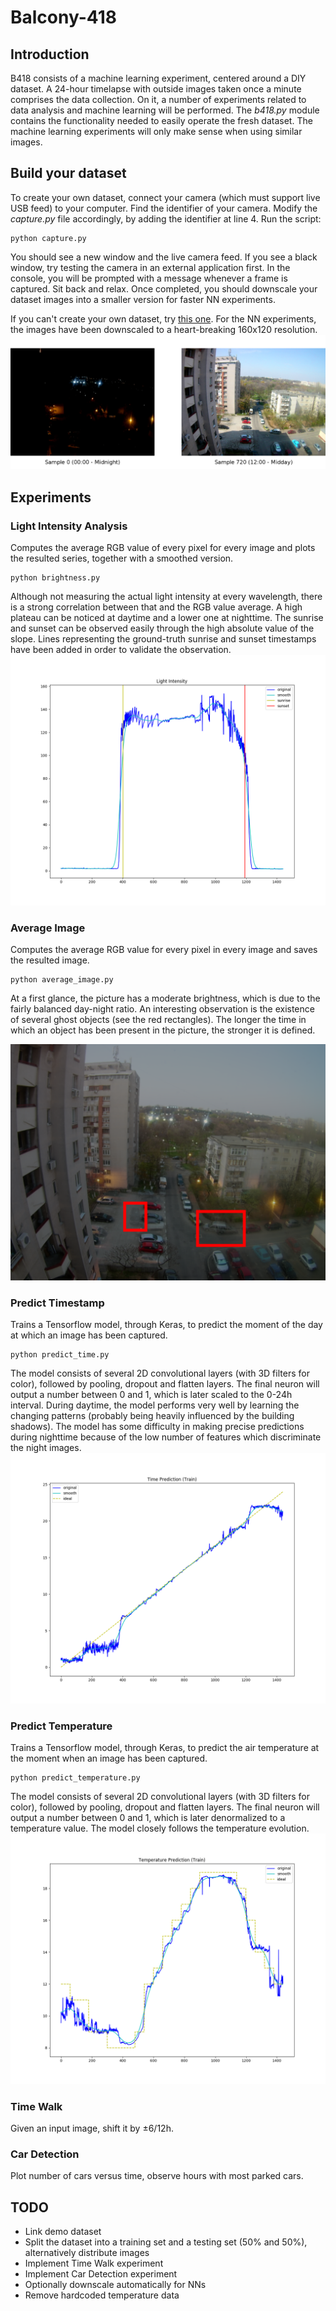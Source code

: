 # Balcony-418
## Introduction
B418 consists of a machine learning experiment, centered around a DIY dataset. A 24-hour timelapse with outside images taken once a minute comprises the data collection. On it, a number of experiments related to data analysis and machine learning will be performed. The _b418.py_ module contains the functionality needed to easily operate the fresh dataset. The machine learning experiments will only make sense when using similar images.

## Build your dataset
To create your own dataset, connect your camera (which must support live USB feed) to your computer. Find the identifier of your camera. Modify the _capture.py_ file accordingly, by adding the identifier at line 4. Run the script:
```
python capture.py
```
You should see a new window and the live camera feed. If you see a black window, try testing the camera in an external application first. In the console, you will be prompted with a message whenever a frame is captured. Sit back and relax. Once completed, you should downscale your dataset images into a smaller version for faster NN experiments.

If you can't create your own dataset, try [this one](https://goo.gl/kXSpUA). For the NN experiments, the images have been downscaled to a heart-breaking 160x120 resolution. 
![sample.png](https://github.com/paubric/Balcony-418/blob/master/sample.png)

## Experiments
### Light Intensity Analysis
Computes the average RGB value of every pixel for every image and plots the resulted series, together with a smoothed version. 
```
python brightness.py
```
Although not measuring the actual light intensity at every wavelength, there is a strong correlation between that and the RGB value average. A high plateau can be noticed at daytime and a lower one at nighttime. The sunrise and sunset can be observed easily through the high absolute value of the slope. Lines representing the ground-truth sunrise and sunset timestamps have been added in order to validate the observation.
![Figure_time_prediction.png](https://github.com/paubric/Balcony-418/blob/master/Figure_brightness.png)

### Average Image
Computes the average RGB value for every pixel in every image and saves the resulted image.
```
python average_image.py
```
At a first glance, the picture has a moderate brightness, which is due to the fairly balanced day-night ratio. An interesting observation is the existence of several ghost objects (see the red rectangles). The longer the time in which an object has been present in the picture, the stronger it is defined.

![average_image_rect.png](https://github.com/paubric/Balcony-418/blob/master/average_image_rect.png)

### Predict Timestamp
Trains a Tensorflow model, through Keras, to predict the moment of the day at which an image has been captured.
```
python predict_time.py
```
The model consists of several 2D convolutional layers (with 3D filters for color), followed by pooling, dropout and flatten layers. The final neuron will output a number between 0 and 1, which is later scaled to the 0-24h interval. During daytime, the model performs very well by learning the changing patterns (probably being heavily influenced by the building shadows). The model has some difficulty in making precise predictions during nighttime because of the low number of features which discriminate the night images.  
![Figure_time_prediction.png](https://github.com/paubric/Balcony-418/blob/master/Figure_time_prediction.png)

### Predict Temperature
Trains a Tensorflow model, through Keras, to predict the air temperature at the moment when an image has been captured.
```
python predict_temperature.py
```
The model consists of several 2D convolutional layers (with 3D filters for color), followed by pooling, dropout and flatten layers. The final neuron will output a number between 0 and 1, which is later denormalized to a temperature value. The model closely follows the temperature evolution.
![Figure_temperature_prediction.png](https://github.com/paubric/Balcony-418/blob/master/Figure_temperature_prediction.png)

### Time Walk
Given an input image, shift it by ±6/12h.

### Car Detection
Plot number of cars versus time, observe hours with most parked cars.

## TODO
- Link demo dataset
- Split the dataset into a training set and a testing set (50% and 50%), alternatively distribute images
- Implement Time Walk experiment
- Implement Car Detection experiment
- Optionally downscale automatically for NNs
- Remove hardcoded temperature data
